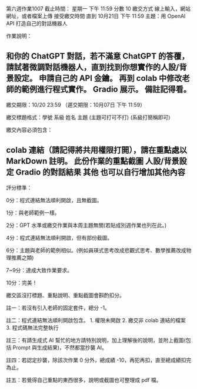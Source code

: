 第六週作業1007
截止時間： 星期一 下午 11:59 分數 10 繳交方式 線上輸入，網站網址，或者檔案上傳 接受繳交時間 直到 10月21日 下午 11:59
主題：用 OpenAI API 打造自己的對話機器人

作業說明：

和你的 ChatGPT 對話，若不滿意 ChatGPT 的答覆，請試著微調對話機器人，直到找到你想實作的人設/背景設定。
申請自己的 API 金鑰。
再到 colab 中修改老師的範例進行程式實作。
Gradio 展示。
備註記得看。
-------------------------------------------------------------------------------------------------

繳交期限：10/20 23:59 （遲交期限：10月07日 下午 11:59）

繳交標題格式：學號 系級 姓名 主題 (主題可打可不打) (系級打簡稱即可)

繳交內容必須包含：

colab 連結（請記得將共用權限打開），請在重點處以 MarkDown 註明。
此份作業的重點截圖
人設/背景設定 Gradio 的對話結果
其他 也可以自行增加其他內容
-------------------------------------------------------------------------------------------------

評分標準：

0分：程式連結無法順利開啟，且無截圖。

1分：與老師範例一樣。

2分：GPT 水準或繳交作業與本周主題無關(若貼成別週作業也列在此。)

4分：程式連結無法順利開啟，但有部份截圖。

6分：主題與老師的範例相似。(例如員瑛式思考改成悲觀式思考、數學推薦改成物理推薦之類)

7~9分：達成大致作業要求。

10分：完美！

繳交區沒打標題、重點說明、重點截圖會斟酌扣分。

 

註一：若沒有引入老師的固定套件，總分 -1。

註二：程式連結無法順利開啟包含。 1. 權限未開啟 2. 繳交非 colab 連結的檔案 3. 程式碼無法完整執行

註三：有請生成式 AI 幫忙的地方請特別說明，加上理解後的說明，並附上截圖(包括 Prompt 與生成結果)，不然都當抄襲 AI。

註四：若認定抄襲，除該次作業 0 分外，總成績 -10，再犯再扣，直至總成績扣完為止。

註五：若覺得自己重點的東西很多，說明或截圖也可整理成 pdf 檔。
